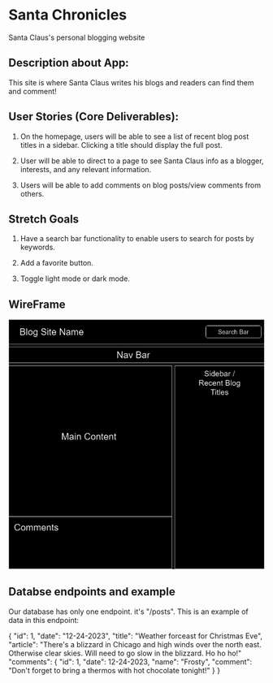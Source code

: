 # Santa Chronicles

Santa Claus's personal blogging website

## Description about App:

This site is where Santa Claus writes his blogs and readers can find them and comment!

## User Stories (Core Deliverables):

1. On the homepage, users will be able to see a list of recent blog post titles in a sidebar. Clicking a title should display the full post.

2. User will be able to direct to a page to see Santa Claus info as a blogger, interests, and any relevant information.

3. Users will be able to add comments on blog posts/view comments from others.

## Stretch Goals

1. Have a search bar functionality to enable users to search for posts by keywords.

2. Add a favorite button.

3. Toggle light mode or dark mode.

## WireFrame

![WireFrame](image.png)

## Databse endpoints and example

Our database has only one endpoint. it's "/posts". This is an example of data in this endpoint:

{
    "id": 1,
    "date": "12-24-2023",
    "title": "Weather forceast for Christmas Eve",
    "article": "There's a blizzard in Chicago and high winds over the north east.    Otherwise clear skies. Will need to go slow in the blizzard. Ho ho ho!"
    "comments": {
        "id": 1,
        "date": 12-24-2023,
        "name": "Frosty",
        "comment": "Don't forget to bring a thermos with hot chocolate tonight!"
    }
}



